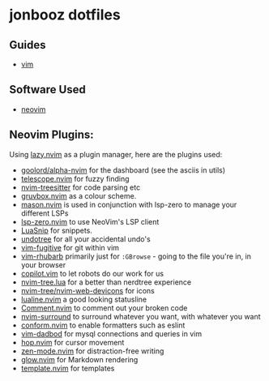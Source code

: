 # jonbooz dotfiles

## Guides

- [vim](/docs/vim.md)

## Software Used

- [neovim](https://github.com/neovim/neovim)

## Neovim Plugins:

Using [lazy.nvim](https://github.com/folke/lazy.nvim) as a plugin manager, here are the plugins used:

- [goolord/alpha-nvim](https://github.com/goolord/alpha-nvim) for the dashboard (see the asciis in utils)
- [telescope.nvim](https://github.com/nvim-telescope/telescope.nvim) for fuzzy finding
- [nvim-treesitter](https://github.com/nvim-treesitter/nvim-treesitter) for code parsing etc
- [gruvbox.nvim](https://github.com/ellisonleao/gruvbox.nvim) as a colour scheme.
- [mason.nvim](https://github.com/williamboman/mason.nvim) is used in conjunction with lsp-zero to manage your different LSPs
- [lsp-zero.nvim](https://github.com/VonHeikemen/lsp-zero.nvim) to use NeoVim's LSP client
- [LuaSnip](https://github.com/L3MON4D3/LuaSnip) for snippets.
- [undotree](https://github.com/mbbill/undotree) for all your accidental undo's
- [vim-fugitive](https://github.com/tpope/vim-fugitive) for git within vim
- [vim-rhubarb](https://github.com/tpope/vim-rhubarb) primarily just for `:GBrowse` - going to the file you're in, in your browser
- [copilot.vim](https://github.com/github/copilot.vim) to let robots do our work for us
- [nvim-tree.lua](https://github.com/nvim-tree/nvim-tree.lua) for a better than nerdtree experience
- [nvim-tree/nvim-web-devicons](https://github.com/nvim-tree/nvim-web-devicons) for icons
- [lualine.nvim](https://github.com/nvim-lualine/lualine.nvim) a good looking statusline
- [Comment.nvim](https://github.com/numToStr/Comment.nvim) to comment out your broken code
- [nvim-surround](https://github.com/kylechui/nvim-surround) to surround whatever you want, with whatever you want
- [conform.nvim](https://github.com/stevearc/conform.nvim) to enable formatters such as eslint
- [vim-dadbod](https://github.com/tpope/vim-dadbod/) for mysql connections and queries in vim
- [hop.nvim](https://github.com/smoka7/hop.nvim) for cursor movement
- [zen-mode.nvim](https://github.com/folke/zen-mode.nvim) for distraction-free writing
- [glow.nvim](https://github.com/ellisonleao/glow.nvim) for Markdown rendering
- [template.nvim](https://github.com/nvimdev/template.nvim) for templates



